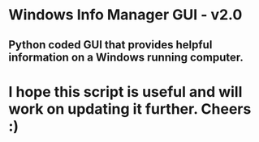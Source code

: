 # Windows Info Manager GUI - v2.0
## Python coded GUI that provides helpful information on a Windows running computer.



# I hope this script is useful and will work on updating it further. Cheers :)
